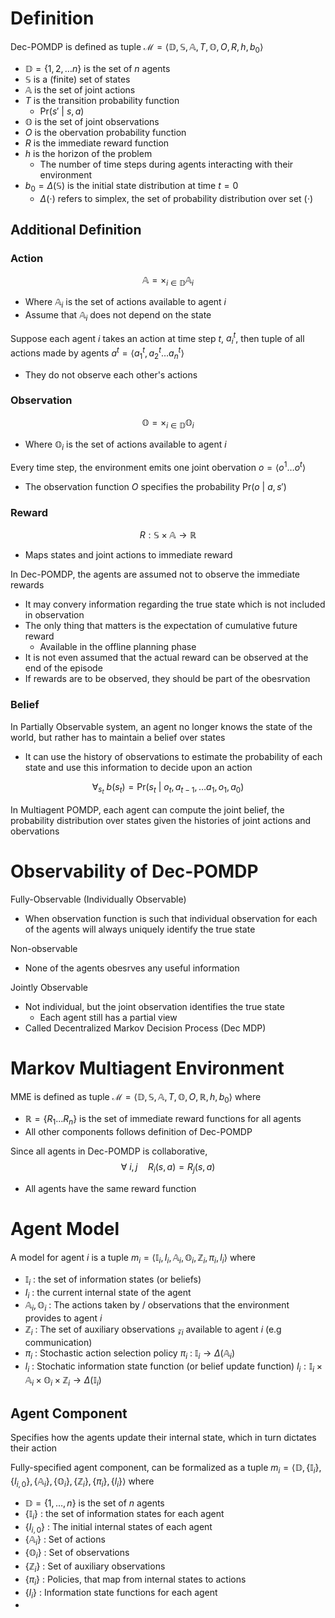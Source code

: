# Definition
Dec-POMDP is defined as tuple $\mathcal{M}=\langle\mathbb{D}, \mathbb{S, A}, T, \mathbb{O}, O, R, h, b_{0}\rangle$
- $\mathbb{D}=\{ 1,2,\dots n \}$ is the set of $n$ agents
- $\mathbb{S}$ is a (finite) set of states
- $\mathbb{A}$ is the set of joint actions
- $T$ is the transition probability function
	- $\text{Pr}(s'\text{ | }s,a)$
- $\mathbb{O}$ is the set of joint observations
- $O$ is the obervation probability function
- $R$ is the immediate reward function
- $h$ is the horizon of the problem
	- The number of time steps during agents interacting with their environment
- $b_{0}=\Delta(\mathbb{S})$ is the initial state distribution at time $t=0$
	- $\Delta(\cdot)$ refers to simplex, the set of probability distribution over set $(\cdot)$

## Additional Definition
### Action
$$\mathbb{A}=\times_{i\in \mathbb{D}}\mathbb{A}_{i}$$
- Where $\mathbb{A}_{i}$ is the set of actions available to agent $i$
- Assume that $\mathbb{A}_{i}$ does not depend on the state

Suppose each agent $i$ takes an action at time step $t$, $a^{t}_{i}$, then tuple of all actions made by agents $a^{t}=\langle a^{t}_{1}, a^{t}_{2}\dots a^{t}_{n} \rangle$
- They do not observe each other's actions

### Observation
$$\mathbb{O}=\times_{i\in \mathbb{D}}\mathbb{O}_{i}$$
- Where $\mathbb{O}_{i}$ is the set of actions available to agent $i$

Every time step, the environment emits one joint obervation $o=\langle o^{1}\dots o^{t} \rangle$
- The observation function $O$ specifies the probability $\text{Pr}(o\text{ | }a,s')$

### Reward
$$R:\mathbb{S}\times \mathbb{A}\to\mathbb{R}$$
- Maps states and joint actions to immediate reward

In Dec-POMDP, the agents are assumed not to observe the immediate rewards
- It may convery information regarding the true state which is not included in observation
- The only thing that matters is the expectation of cumulative future reward
	- Available in the offline planning phase
- It is not even assumed that the actual reward can be observed at the end of the episode
- If rewards are to be observed, they should be part of the obesrvation

### Belief
In Partially Observable system, an agent no longer knows the state of the world, but rather has to maintain a belief over states
- It can use the history of observations to estimate the probability of each state and use this information to decide upon an action

$$\forall_{s_{t}} \text{ }b(s_{t})=\text{Pr}(s_{t}\text{ | }o_{t}, a_{t-1}, \dots a_{1}, o_{1}, a_{0})$$

In Multiagent POMDP, each agent can compute the joint belief, the probability distribution over states given the histories of joint actions and obervations

# Observability of Dec-POMDP
Fully-Observable (Individually Observable)
- When observation function is such that individual observation for each of the agents will always uniquely identify the true state

Non-observable
- None of the agents obesrves any useful information

Jointly Observable
- Not individual, but the joint observation identifies the true state
	- Each agent still has a partial view
- Called Decentralized Markov Decision Process (Dec MDP)

# Markov Multiagent Environment
MME is defined as tuple $\mathcal{M}=\langle\mathbb{D}, \mathbb{S, A}, T, \mathbb{O}, O, \mathbb{R}, h, b_{0}\rangle$ where
- $\mathbb{R}=\{ R_{1}\dots R_{n} \}$ is the set of immediate reward functions for all agents
- All other components follows definition of Dec-POMDP

Since all agents in Dec-POMDP is collaborative,
$$\forall \text{ }i,j\quad R_{i}(s,a)=R_{j}(s,a)$$
- All agents have the same reward function

# Agent Model
A model for agent $i$ is a tuple $m_{i}=\langle \mathbb{I}_{i}, I_{i}, \mathbb{A}_{i}, \mathbb{O}_{i}, \mathbb{Z}_{i}, \pi_{i}, l_{i} \rangle$ where
- $\mathbb{I}_{i}$ : the set of information states (or beliefs)
- $I_{i}$ : the current internal state of the agent
- $\mathbb{A}_{i}, \mathbb{O}_{i}$ : The actions taken by / observations that the environment provides to agent $i$
- $\mathbb{Z}_{i}$ : The set of auxiliary observations $\mathscr{z}_{i}$ available to agent $i$ (e.g communication)
- $\pi_{i}$ : Stochastic action selection policy $\pi_{i}$ : $\mathbb{I}_{i}\to\Delta(\mathbb{A}_{i})$
- $l_{i}$ : Stochatic information state function (or belief update function) $l_{i} : \mathbb{I}_{i}\times \mathbb{A}_{i}\times \mathbb{O}_{i}\times \mathbb{Z}_{i}\to\Delta(\mathbb{I}_{i})$

## Agent Component
Specifies how the agents update their internal state, which in turn dictates their action

Fully-specified agent component, can be formalized as a tuple $m_{i}=\langle \mathbb{D}, \{ \mathbb{I}_{i} \}, \{ I_{i,0} \}, \{ \mathbb{A}_{i} \}, \{ \mathbb{O}_{i} \}, \{ \mathbb{Z}_{i} \}, \{ \pi_{i} \}, \{ l_{i} \} \rangle$ where
- $\mathbb{D}=\{ 1,\dots,n \}$ is the set of $n$ agents
- $\{ \mathbb{I}_{i} \}$ : the set of information states for each agent
- $\{ I_{i,0} \}$ : The initial internal states of each agent
- $\{ \mathbb{A}_{i} \}$ : Set of actions
- $\{ \mathbb{O}_{i} \}$ : Set of observations
- $\{ \mathbb{Z}_{i} \}$ : Set of auxiliary observations
- $\{ \pi_{i} \}$ : Policies, that map from internal states to actions
- $\{ l_{i} \}$ : Information state functions for each agent
- 
